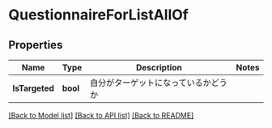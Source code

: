 # QuestionnaireForListAllOf

## Properties

Name | Type | Description | Notes
------------ | ------------- | ------------- | -------------
**IsTargeted** | **bool** | 自分がターゲットになっているかどうか  | 

[[Back to Model list]](../README.md#documentation-for-models) [[Back to API list]](../README.md#documentation-for-api-endpoints) [[Back to README]](../README.md)


